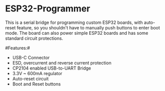 # ESP32-Programmer

This is a serial bridge for programming custom ESP32 boards, with auto-reset feature, so you shouldn't have to manually push buttons to enter boot mode. The board can also power simple ESP32 boards and has some standard circuit protections. 

#Features:#
- USB-C Connector
- ESD, overcurrent and reverse current protection
- CP2104 enabled USB-to-UART Bridge
- 3.3V ~ 600mA regulator
- Auto-reset circuit
- Boot and Reset buttons
